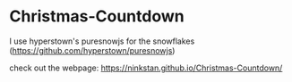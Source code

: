 # Christmas-Countdown
I use hyperstown's puresnowjs for the snowflakes (https://github.com/hyperstown/puresnowjs)

check out the webpage: https://ninkstan.github.io/Christmas-Countdown/
